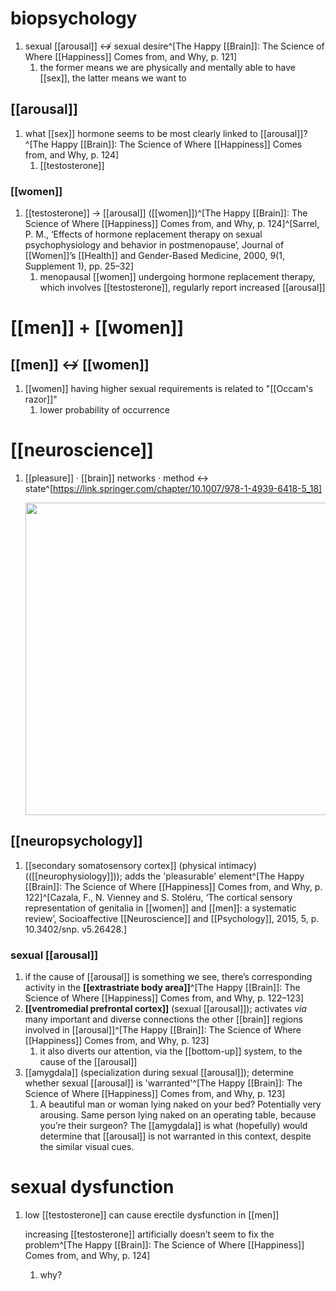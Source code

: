 # biopsychology
1. sexual [[arousal]] ↮ sexual desire^[The Happy [[Brain]]: The Science of Where [[Happiness]] Comes from, and Why, p. 121]
	1. the former means we are physically and mentally able to have [[sex]], the latter means we want to

## [[arousal]]
1. what [[sex]] hormone seems to be most clearly linked to [[arousal]]?^[The Happy [[Brain]]: The Science of Where [[Happiness]] Comes from, and Why, p. 124]
	1. [[testosterone]]

### [[women]]
1. [[testosterone]] → [[arousal]] ([[women]])^[The Happy [[Brain]]: The Science of Where [[Happiness]] Comes from, and Why, p. 124]^[Sarrel, P. M., ‘Effects of hormone replacement therapy on sexual psychophysiology and behavior in postmenopause’, Journal of [[Women]]’s [[Health]] and Gender-Based Medicine, 2000, 9(1, Supplement 1), pp. 25–32]
	1. menopausal [[women]] undergoing hormone replacement therapy, which involves [[testosterone]], regularly report increased [[arousal]]

# [[men]] + [[women]]
## [[men]] ↮ [[women]]
1. [[women]] having higher sexual requirements is related to "[[Occam's razor]]"
	1. lower probability of occurrence

# [[neuroscience]]
1. [[pleasure]] · [[brain]] networks · method ↔ state^[https://link.springer.com/chapter/10.1007/978-1-4939-6418-5_18]

	<img src="https://media.springernature.com/original/springer-static/image/chp%3A10.1007%2F978-1-4939-6418-5_18/MediaObjects/307504_1_En_18_Fig1_HTML.gif" width="500" />

## [[neuropsychology]]
1. [[secondary somatosensory cortex]] (physical intimacy) (([[neurophysiology]])); adds the 'pleasurable' element^[The Happy [[Brain]]: The Science of Where [[Happiness]] Comes from, and Why, p. 122]^[Cazala, F., N. Vienney and S. Stoléru, ‘The cortical sensory representation of genitalia in [[women]] and [[men]]: a systematic review’, Socioaffective [[Neuroscience]] and [[Psychology]], 2015, 5, p. 10.3402/snp. v5.26428.]

### sexual [[arousal]]
1. if the cause of [[arousal]] is something we see, there’s corresponding activity in the **[[extrastriate body area]]**^[The Happy [[Brain]]: The Science of Where [[Happiness]] Comes from, and Why, p. 122–123]
2. **[[ventromedial prefrontal cortex]]** (sexual [[arousal]]); activates _via_ many important and diverse connections the other [[brain]] regions involved in [[arousal]]^[The Happy [[Brain]]: The Science of Where [[Happiness]] Comes from, and Why, p. 123]
	1. it also diverts our attention, via the [[bottom-up]] system, to the cause of the [[arousal]]
3. [[amygdala]] (specialization during sexual [[arousal]]); determine whether sexual [[arousal]] is 'warranted'^[The Happy [[Brain]]: The Science of Where [[Happiness]] Comes from, and Why, p. 123]
	1. A beautiful man or woman lying naked on your bed? Potentially very arousing. Same person lying naked on an operating table, because you’re their surgeon? The [[amygdala]] is what (hopefully) would determine that [[arousal]] is not warranted in this context, despite the similar visual cues.

# sexual dysfunction
1. low [[testosterone]] can cause erectile dysfunction in [[men]]

	  increasing [[testosterone]] artificially doesn’t seem to fix the problem^[The Happy [[Brain]]: The Science of Where [[Happiness]] Comes from, and Why, p. 124]
	  1. why?